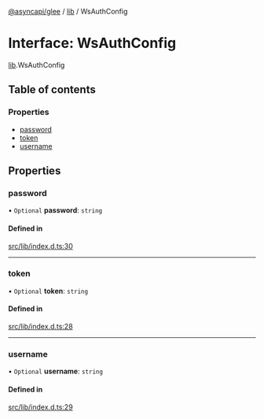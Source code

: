 [@asyncapi/glee](../README.md) / [lib](../modules/lib.md) / WsAuthConfig

# Interface: WsAuthConfig

[lib](../modules/lib.md).WsAuthConfig

## Table of contents

### Properties

- [password](lib.WsAuthConfig.md#password)
- [token](lib.WsAuthConfig.md#token)
- [username](lib.WsAuthConfig.md#username)

## Properties

### password

• `Optional` **password**: `string`

#### Defined in

[src/lib/index.d.ts:30](https://github.com/asyncapi/glee/blob/9a06683/src/lib/index.d.ts#L30)

___

### token

• `Optional` **token**: `string`

#### Defined in

[src/lib/index.d.ts:28](https://github.com/asyncapi/glee/blob/9a06683/src/lib/index.d.ts#L28)

___

### username

• `Optional` **username**: `string`

#### Defined in

[src/lib/index.d.ts:29](https://github.com/asyncapi/glee/blob/9a06683/src/lib/index.d.ts#L29)
